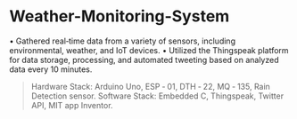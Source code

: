 # Weather-Monitoring-System

• Gathered real‑time data from a variety of sensors, including environmental, weather, and IoT devices.
• Utilized the Thingspeak platform for data storage, processing, and automated tweeting based on analyzed data every 10 minutes.
> Hardware Stack: Arduino Uno, ESP ‑ 01, DTH ‑ 22, MQ ‑ 135, Rain Detection sensor.
> Software Stack: Embedded C, Thingspeak, Twitter API, MIT app Inventor.
